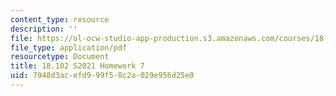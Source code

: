 ```yaml
---
content_type: resource
description: ''
file: https://ol-ocw-studio-app-production.s3.amazonaws.com/courses/18-102-introduction-to-functional-analysis-spring-2021/7948d3acefd999f58c2a029e956d25e0_MIT18_102s21_hw7.pdf
file_type: application/pdf
resourcetype: Document
title: 18.102 S2021 Homework 7
uid: 7948d3ac-efd9-99f5-8c2a-029e956d25e0
---
```

